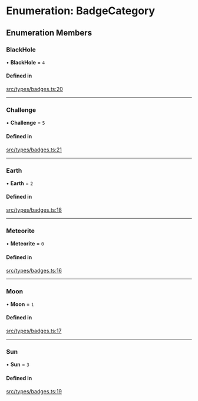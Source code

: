 # Enumeration: BadgeCategory

## Enumeration Members

### BlackHole

• **BlackHole** = ``4``

#### Defined in

[src/types/badges.ts:20](https://github.com/bhavjitChauhan/khan-api/blob/649b2610/src/types/badges.ts#L20)

___

### Challenge

• **Challenge** = ``5``

#### Defined in

[src/types/badges.ts:21](https://github.com/bhavjitChauhan/khan-api/blob/649b2610/src/types/badges.ts#L21)

___

### Earth

• **Earth** = ``2``

#### Defined in

[src/types/badges.ts:18](https://github.com/bhavjitChauhan/khan-api/blob/649b2610/src/types/badges.ts#L18)

___

### Meteorite

• **Meteorite** = ``0``

#### Defined in

[src/types/badges.ts:16](https://github.com/bhavjitChauhan/khan-api/blob/649b2610/src/types/badges.ts#L16)

___

### Moon

• **Moon** = ``1``

#### Defined in

[src/types/badges.ts:17](https://github.com/bhavjitChauhan/khan-api/blob/649b2610/src/types/badges.ts#L17)

___

### Sun

• **Sun** = ``3``

#### Defined in

[src/types/badges.ts:19](https://github.com/bhavjitChauhan/khan-api/blob/649b2610/src/types/badges.ts#L19)
